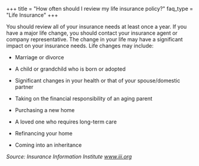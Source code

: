 +++
title = "How often should I review my life insurance policy?"
faq_type = "Life Insurance"
+++

You should review all of your insurance needs at least once a year. If you have a major life change, you should contact your insurance agent or company representative. The change in your life may have a significant impact on your insurance needs. Life changes may include:

- Marriage or divorce 

- A child or grandchild who is born or adopted 

- Significant changes in your health or that of your spouse/domestic partner 

- Taking on the financial responsibility of an aging parent 

- Purchasing a new home 

- A loved one who requires long-term care 

- Refinancing your home 

- Coming into an inheritance

*Source: Insurance Information Institute www.iii.org*
